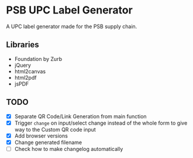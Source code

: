 
# PSB UPC Label Generator
A UPC label generator made for the PSB supply chain.

## Libraries
- Foundation by Zurb
- jQuery
- html2canvas
- html2pdf
- jsPDF

## TODO
- [x] Separate QR Code/Link Generation from main function
- [x] Trigger `change` on input/select change instead of the whole form to give way to the Custom QR code input
- [x] Add browser versions
- [x] Change generated filename
- [ ] Check how to make changelog automatically